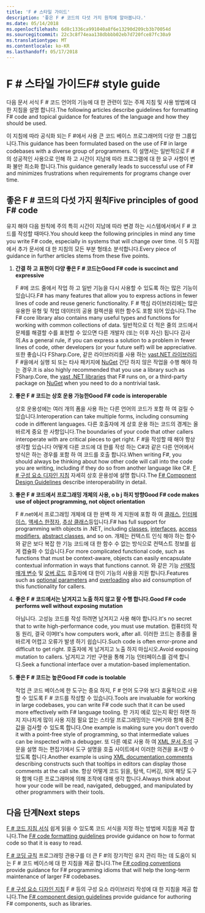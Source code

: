 ```yaml
---
title: 'F # 스타일 가이드'
description: '좋은 F # 코드의 다섯 가지 원칙에 알아봅니다.'
ms.date: 05/14/2018
ms.openlocfilehash: 6d8c1336ca991040a8f6e13290d209cb3b70054d
ms.sourcegitcommit: 22c3c8f74eaa138dbbbb02eb7d720fce87fc30a9
ms.translationtype: MT
ms.contentlocale: ko-KR
ms.lasthandoff: 05/17/2018
---
```

# <a name="f-style-guide"></a><span data-ttu-id="954ad-103">F # 스타일 가이드</span><span class="sxs-lookup"><span data-stu-id="954ad-103">F# style guide</span></span>

<span data-ttu-id="954ad-104">다음 문서 서식 F # 코드 언어의 기능에 대 한 관련이 있는 주제 지침 및 사용 방법에 대 한 지침을 설명 합니다.</span><span class="sxs-lookup"><span data-stu-id="954ad-104">The following articles describe guidelines for formatting F# code and topical guidance for features of the language and how they should be used.</span></span>

<span data-ttu-id="954ad-105">이 지침에 따라 공식화 되는 F #에서 사용 큰 코드 베이스 프로그래머의 다양 한 그룹입니다.</span><span class="sxs-lookup"><span data-stu-id="954ad-105">This guidance has been formulated based on the use of F# in large codebases with a diverse group of programmers.</span></span> <span data-ttu-id="954ad-106">이 설명서는 일반적으로 F #의 성공적인 사용으로 인해 하 고 시간이 지남에 따라 프로그램에 대 한 요구 사항이 변화 불만 최소화 합니다.</span><span class="sxs-lookup"><span data-stu-id="954ad-106">This guidance generally leads to successful use of F# and minimizes frustrations when requirements for programs change over time.</span></span>

## <a name="five-principles-of-good-f-code"></a><span data-ttu-id="954ad-107">좋은 F # 코드의 다섯 가지 원칙</span><span class="sxs-lookup"><span data-stu-id="954ad-107">Five principles of good F# code</span></span>

<span data-ttu-id="954ad-108">유지 해야 다음 원칙에 주의 특히 시간이 지남에 따라 변경 하는 시스템에서에서 F # 코드를 작성할 때마다.</span><span class="sxs-lookup"><span data-stu-id="954ad-108">You should keep the following principles in mind any time you write F# code, especially in systems that will change over time.</span></span> <span data-ttu-id="954ad-109">이 5 지점에서 추가 문서에 대 한 지침의 모든 부분 형태소 분석합니다.</span><span class="sxs-lookup"><span data-stu-id="954ad-109">Every piece of guidance in further articles stems from these five points.</span></span>

1. <span data-ttu-id="954ad-110">**간결 하 고 표현이 다양 좋은 F # 코드는**</span><span class="sxs-lookup"><span data-stu-id="954ad-110">**Good F# code is succinct and expressive**</span></span>

    <span data-ttu-id="954ad-111">F #에 코드 줄에서 작업 하 고 일반 기능을 다시 사용할 수 있도록 하는 많은 기능이 있습니다.</span><span class="sxs-lookup"><span data-stu-id="954ad-111">F# has many features that allow you to express actions in fewer lines of code and reuse generic functionality.</span></span> <span data-ttu-id="954ad-112">F # 핵심 라이브러리에는 많은 유용한 유형 및 작업 데이터의 공용 컬렉션을 위한 함수도 포함 되어 있습니다.</span><span class="sxs-lookup"><span data-stu-id="954ad-112">The F# core library also contains many useful types and functions for working with common collections of data.</span></span> <span data-ttu-id="954ad-113">일반적으로 더 적은 줄의 코드에서 문제를 해결할 수를 표현할 수 있으면 다른 개발자 (또는 이후 자신) 됩니다 감사의.</span><span class="sxs-lookup"><span data-stu-id="954ad-113">As a general rule, if you can express a solution to a problem in fewer lines of code, other developers (or your future self) will be appreciative.</span></span> <span data-ttu-id="954ad-114">또한 좋습니다 FSharp.Core, 같은 라이브러리를 사용 하는 [vast.NET 라이브러리](https://docs.microsoft.com/dotnet/api/) F #을에서 실행 되 또는 타사 패키지에 [NuGet](https://www.nuget.org/) 간단 하지 않은 작업을 수행 해야 하는 경우.</span><span class="sxs-lookup"><span data-stu-id="954ad-114">It is also highly recommended that you use a library such as FSharp.Core, the [vast .NET libraries](https://docs.microsoft.com/dotnet/api/) that F# runs on, or a third-party package on [NuGet](https://www.nuget.org/) when you need to do a nontrivial task.</span></span>

2. <span data-ttu-id="954ad-115">**좋은 F # 코드는 상호 운용 가능한**</span><span class="sxs-lookup"><span data-stu-id="954ad-115">**Good F# code is interoperable**</span></span>

    <span data-ttu-id="954ad-116">상호 운용성에는 여러 개의 폼을 사용 하는 다른 언어의 코드가 포함 하 여 걸릴 수 있습니다.</span><span class="sxs-lookup"><span data-stu-id="954ad-116">Interoperation can take multiple forms, including consuming code in different languages.</span></span> <span data-ttu-id="954ad-117">다른 호출자에 게 상호 운용 하는 코드의 경계는 올바르게 중요 한 사항입니다.</span><span class="sxs-lookup"><span data-stu-id="954ad-117">The boundaries of your code that other callers interoperate with are critical pieces to get right.</span></span> <span data-ttu-id="954ad-118">F #을 작성할 때 해야 항상 생각할 있습니다 어떻게 다른 코드에 대 한를 작성 하는 C#과 같은 다른 언어에서 방식은 하는 경우를 포함 하 여 코드를 호출 합니다.</span><span class="sxs-lookup"><span data-stu-id="954ad-118">When writing F#, you should always be thinking about how other code will call into the code you are writing, including if they do so from another language like C#.</span></span> <span data-ttu-id="954ad-119">[F # 구성 요소 디자인 지침](component-design-guidelines.md) 자세히 상호 운용성에 설명 합니다.</span><span class="sxs-lookup"><span data-stu-id="954ad-119">The [F# Component Design Guidelines](component-design-guidelines.md) describe interoperability in detail.</span></span>

3. <span data-ttu-id="954ad-120">**좋은 F # 코드에서 프로그래밍 개체의 사용, o b j 하지 방향**</span><span class="sxs-lookup"><span data-stu-id="954ad-120">**Good F# code makes use of object programming, not object orientation**</span></span>

    <span data-ttu-id="954ad-121">F #.net에서 프로그래밍 개체에 대 한 완벽 하 게 지원에 포함 하 여 [클래스](../language-reference/classes.md), [인터페이스](../language-reference/interfaces.md), [액세스 한정자](../language-reference/access-control.md), [추상 클래스](../language-reference/abstract-classes.md)등입니다.</span><span class="sxs-lookup"><span data-stu-id="954ad-121">F# has full support for programming with objects in .NET, including [classes](../language-reference/classes.md), [interfaces](../language-reference/interfaces.md), [access modifiers](../language-reference/access-control.md), [abstract classes](../language-reference/abstract-classes.md), and so on.</span></span> <span data-ttu-id="954ad-122">개체는 컨텍스트 인식 해야 하는 함수와 같은 보다 복잡 한 기능 코드에 대 한 함수 수 없는 방식으로 컨텍스트 정보를 쉽게 캡슐화 수 있습니다.</span><span class="sxs-lookup"><span data-stu-id="954ad-122">For more complicated functional code, such as functions that must be context-aware, objects can easily encapsulate contextual information in ways that functions cannot.</span></span> <span data-ttu-id="954ad-123">와 같은 기능 [선택적 매개 변수](../language-reference/members/methods.md#optional-arguments) 및 [오버 로드](../language-reference/members/methods.md#overloaded-methods) 호출자에 대 한이 기능의 사용을 지원 합니다.</span><span class="sxs-lookup"><span data-stu-id="954ad-123">Features such as [optional parameters](../language-reference/members/methods.md#optional-arguments) and [overloading](../language-reference/members/methods.md#overloaded-methods) also aid consumption of this functionality for callers.</span></span>

4. <span data-ttu-id="954ad-124">**좋은 F # 코드에서는 남겨지고 노출 하지 않고 잘 수행 합니다.**</span><span class="sxs-lookup"><span data-stu-id="954ad-124">**Good F# code performs well without exposing mutation**</span></span>

    <span data-ttu-id="954ad-125">아닙니다. 고성능 코드를 작성 하려면 남겨지고 사용 해야 합니다.</span><span class="sxs-lookup"><span data-stu-id="954ad-125">It's no secret that to write high-performance code, you must use mutation.</span></span> <span data-ttu-id="954ad-126">컴퓨터의 작동 원리, 결국 이며</span><span class="sxs-lookup"><span data-stu-id="954ad-126">It's how computers work, after all.</span></span> <span data-ttu-id="954ad-127">이러한 코드는 종종를 올바르게 어렵고 오류가 발생 하기 쉽습니다.</span><span class="sxs-lookup"><span data-stu-id="954ad-127">Such code is often error-prone and difficult to get right.</span></span> <span data-ttu-id="954ad-128">호출자에 게 남겨지고 노출 하지 마십시오.</span><span class="sxs-lookup"><span data-stu-id="954ad-128">Avoid exposing mutation to callers.</span></span> <span data-ttu-id="954ad-129">남겨지고 기반 구현을 통해 기능 인터페이스를 검색 합니다.</span><span class="sxs-lookup"><span data-stu-id="954ad-129">Seek a functional interface over a mutation-based implementation.</span></span>

5. <span data-ttu-id="954ad-130">**좋은 F # 코드는 높은**</span><span class="sxs-lookup"><span data-stu-id="954ad-130">**Good F# code is toolable**</span></span>

    <span data-ttu-id="954ad-131">작업 큰 코드 베이스에 한 도구는 중요 하지, F # 언어 도구와 보다 효율적으로 사용할 수 있도록 F # 코드를 작성할 수 있습니다.</span><span class="sxs-lookup"><span data-stu-id="954ad-131">Tools are invaluable for working in large codebases, you can write F# code such that it can be used more effectively with F# language tooling.</span></span> <span data-ttu-id="954ad-132">한 가지 예로 있는지 확인 하면 하지 지나치게 많이 사용 지점 필요 없는 스타일 프로그래밍의는 디버거와 함께 중간 값을 검사할 수 있도록 합니다.</span><span class="sxs-lookup"><span data-stu-id="954ad-132">One example is making sure you don't overdo it with a point-free style of programming, so that intermediate values can be inspected with a debugger.</span></span> <span data-ttu-id="954ad-133">또 다른 예로 사용 하 여 [XML 문서 주석](../language-reference/xml-documentation.md) 구문을 설명 하는 편집기에서 도구 설명을 호출 사이트에서 이러한 의견을 표시할 수 있도록 합니다.</span><span class="sxs-lookup"><span data-stu-id="954ad-133">Another example is using [XML documentation comments](../language-reference/xml-documentation.md) describing constructs such that tooltips in editors can display those comments at the call site.</span></span> <span data-ttu-id="954ad-134">항상 어떻게 코드 읽을, 탐색, 디버깅, 되며 해당 도구와 함께 다른 프로그래머에 의해 조작에 대해 생각 합니다.</span><span class="sxs-lookup"><span data-stu-id="954ad-134">Always think about how your code will be read, navigated, debugged, and manipulated by other programmers with their tools.</span></span>

## <a name="next-steps"></a><span data-ttu-id="954ad-135">다음 단계</span><span class="sxs-lookup"><span data-stu-id="954ad-135">Next steps</span></span>

<span data-ttu-id="954ad-136">[F # 코드 지침 서식](formatting.md) 쉽게 읽을 수 있도록 코드 서식을 지정 하는 방법에 지침을 제공 합니다.</span><span class="sxs-lookup"><span data-stu-id="954ad-136">The [F# code formatting guidelines](formatting.md) provide guidance on how to format code so that it is easy to read.</span></span>

<span data-ttu-id="954ad-137">[F # 코딩 규칙](conventions.md) 프로그래밍 관용구를 더 큰 F #의 장기적인 유지 관리 하는 데 도움이 되는 F # 코드 베이스에 대 한 지침을 제공 합니다.</span><span class="sxs-lookup"><span data-stu-id="954ad-137">The [F# coding conventions](conventions.md) provide guidance for F# programming idioms that will help the long-term maintenance of larger F# codebases.</span></span>

<span data-ttu-id="954ad-138">[F # 구성 요소 디자인 지침](component-design-guidelines.md) F # 등의 구성 요소 라이브러리 작성에 대 한 지침을 제공 합니다.</span><span class="sxs-lookup"><span data-stu-id="954ad-138">The [F# component design guidelines](component-design-guidelines.md) provide guidance for authoring F# components, such as libraries.</span></span>
